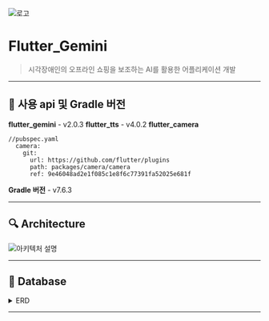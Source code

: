 ![로고](https://cdn-icons-png.flaticon.com/128/4337/4337830.png)
# Flutter_Gemini
> 시각장애인의 오프라인 쇼핑을 보조하는 AI를 활용한 어플리케이션 개발

***

## :bookmark_tabs: 사용 api 및 Gradle 버전

**flutter_gemini** - v2.0.3
**flutter_tts** - v4.0.2
**flutter_camera**
~~~
//pubspec.yaml
  camera:
    git:
      url: https://github.com/flutter/plugins
      path: packages/camera/camera
      ref: 9e46048ad2e1f085c1e8f6c77391fa52025e681f
~~~

**Gradle 버전** - v7.6.3
***

## :mag: Architecture

![아키텍처 설명](https://github.com/ricky0601/Flutter_Gemini/assets/119858304/730d8ecf-24e5-42da-8fa8-a0f56a888a32)

***
## :floppy_disk: Database

<details>
<summary>ERD</summary>

![ERD 설명](https://github.com/ricky0601/Flutter_Gemini/assets/119858304/2d41eb97-47aa-448b-a953-60326515763c)
</details>

***
